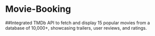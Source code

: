 # Movie-Booking

##Integrated TMDb API to fetch and display 15 popular movies from a database of 10,000+, showcasing trailers, user reviews, and ratings.
